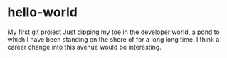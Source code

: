 # hello-world
My first git project
Just dipping my toe in the developer world, a pond to which I have been standing on the shore of for a long long time. I think a career change into this avenue would be interesting.
